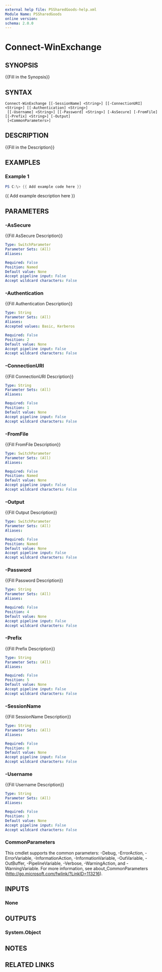 ```yaml
---
external help file: PSSharedGoods-help.xml
Module Name: PSSharedGoods
online version:
schema: 2.0.0
---
```


# Connect-WinExchange

## SYNOPSIS
{{Fill in the Synopsis}}

## SYNTAX

```
Connect-WinExchange [[-SessionName] <String>] [[-ConnectionURI] <String>] [[-Authentication] <String>]
 [[-Username] <String>] [[-Password] <String>] [-AsSecure] [-FromFile] [[-Prefix] <String>] [-Output]
 [<CommonParameters>]
```

## DESCRIPTION
{{Fill in the Description}}

## EXAMPLES

### Example 1
```powershell
PS C:\> {{ Add example code here }}
```

{{ Add example description here }}

## PARAMETERS

### -AsSecure
{{Fill AsSecure Description}}

```yaml
Type: SwitchParameter
Parameter Sets: (All)
Aliases:

Required: False
Position: Named
Default value: None
Accept pipeline input: False
Accept wildcard characters: False
```

### -Authentication
{{Fill Authentication Description}}

```yaml
Type: String
Parameter Sets: (All)
Aliases:
Accepted values: Basic, Kerberos

Required: False
Position: 2
Default value: None
Accept pipeline input: False
Accept wildcard characters: False
```

### -ConnectionURI
{{Fill ConnectionURI Description}}

```yaml
Type: String
Parameter Sets: (All)
Aliases:

Required: False
Position: 1
Default value: None
Accept pipeline input: False
Accept wildcard characters: False
```

### -FromFile
{{Fill FromFile Description}}

```yaml
Type: SwitchParameter
Parameter Sets: (All)
Aliases:

Required: False
Position: Named
Default value: None
Accept pipeline input: False
Accept wildcard characters: False
```

### -Output
{{Fill Output Description}}

```yaml
Type: SwitchParameter
Parameter Sets: (All)
Aliases:

Required: False
Position: Named
Default value: None
Accept pipeline input: False
Accept wildcard characters: False
```

### -Password
{{Fill Password Description}}

```yaml
Type: String
Parameter Sets: (All)
Aliases:

Required: False
Position: 4
Default value: None
Accept pipeline input: False
Accept wildcard characters: False
```

### -Prefix
{{Fill Prefix Description}}

```yaml
Type: String
Parameter Sets: (All)
Aliases:

Required: False
Position: 5
Default value: None
Accept pipeline input: False
Accept wildcard characters: False
```

### -SessionName
{{Fill SessionName Description}}

```yaml
Type: String
Parameter Sets: (All)
Aliases:

Required: False
Position: 0
Default value: None
Accept pipeline input: False
Accept wildcard characters: False
```

### -Username
{{Fill Username Description}}

```yaml
Type: String
Parameter Sets: (All)
Aliases:

Required: False
Position: 3
Default value: None
Accept pipeline input: False
Accept wildcard characters: False
```

### CommonParameters
This cmdlet supports the common parameters: -Debug, -ErrorAction, -ErrorVariable, -InformationAction, -InformationVariable, -OutVariable, -OutBuffer, -PipelineVariable, -Verbose, -WarningAction, and -WarningVariable.
For more information, see about_CommonParameters (http://go.microsoft.com/fwlink/?LinkID=113216).

## INPUTS

### None

## OUTPUTS

### System.Object
## NOTES

## RELATED LINKS
